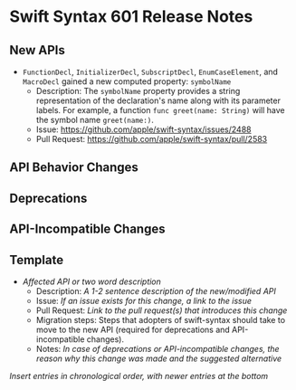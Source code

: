 # Swift Syntax 601 Release Notes

## New APIs

- `FunctionDecl`, `InitializerDecl`, `SubscriptDecl`, `EnumCaseElement`, and `MacroDecl` gained a new computed property: `symbolName`
  - Description: The `symbolName` property provides a string representation of the declaration's name along with its parameter labels. For example, a function `func greet(name: String)` will have the symbol name `greet(name:)`.
  - Issue: https://github.com/apple/swift-syntax/issues/2488
  - Pull Request: https://github.com/apple/swift-syntax/pull/2583

## API Behavior Changes

## Deprecations

## API-Incompatible Changes

## Template

- *Affected API or two word description*
  - Description: *A 1-2 sentence description of the new/modified API*
  - Issue: *If an issue exists for this change, a link to the issue*
  - Pull Request: *Link to the pull request(s) that introduces this change*
  - Migration steps: Steps that adopters of swift-syntax should take to move to the new API (required for deprecations and API-incompatible changes).
  - Notes: *In case of deprecations or API-incompatible changes, the reason why this change was made and the suggested alternative*

*Insert entries in chronological order, with newer entries at the bottom*
